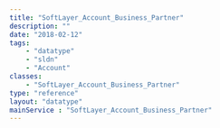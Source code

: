 ```yaml
---
title: "SoftLayer_Account_Business_Partner"
description: ""
date: "2018-02-12"
tags:
    - "datatype"
    - "sldn"
    - "Account"
classes:
    - "SoftLayer_Account_Business_Partner"
type: "reference"
layout: "datatype"
mainService : "SoftLayer_Account_Business_Partner"
---
```

